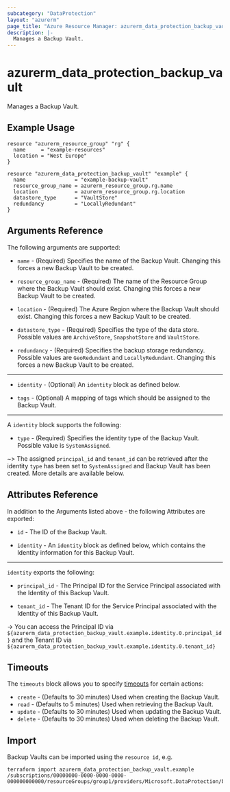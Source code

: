 ```yaml
---
subcategory: "DataProtection"
layout: "azurerm"
page_title: "Azure Resource Manager: azurerm_data_protection_backup_vault"
description: |-
  Manages a Backup Vault.
---
```


# azurerm_data_protection_backup_vault

Manages a Backup Vault.

## Example Usage

```hcl
resource "azurerm_resource_group" "rg" {
  name     = "example-resources"
  location = "West Europe"
}

resource "azurerm_data_protection_backup_vault" "example" {
  name                = "example-backup-vault"
  resource_group_name = azurerm_resource_group.rg.name
  location            = azurerm_resource_group.rg.location
  datastore_type      = "VaultStore"
  redundancy          = "LocallyRedundant"
}
```

## Arguments Reference

The following arguments are supported:

* `name` - (Required) Specifies the name of the Backup Vault. Changing this forces a new Backup Vault to be created.

* `resource_group_name` - (Required) The name of the Resource Group where the Backup Vault should exist. Changing this forces a new Backup Vault to be created.

* `location` - (Required) The Azure Region where the Backup Vault should exist. Changing this forces a new Backup Vault to be created.

* `datastore_type` - (Required) Specifies the type of the data store. Possible values are `ArchiveStore`, `SnapshotStore` and `VaultStore`.

* `redundancy` - (Required) Specifies the backup storage redundancy. Possible values are `GeoRedundant` and `LocallyRedundant`. Changing this forces a new Backup Vault to be created.

---

* `identity` - (Optional) An `identity` block as defined below.

* `tags` - (Optional) A mapping of tags which should be assigned to the Backup Vault.

---

A `identity` block supports the following:

* `type` - (Required) Specifies the identity type of the Backup Vault. Possible value is `SystemAssigned`.

~> The assigned `principal_id` and `tenant_id` can be retrieved after the identity `type` has been set to `SystemAssigned`  and Backup Vault has been created. More details are available below.

## Attributes Reference

In addition to the Arguments listed above - the following Attributes are exported: 

* `id` - The ID of the Backup Vault.

* `identity` - An `identity` block as defined below, which contains the Identity information for this Backup Vault.

---

`identity` exports the following:

* `principal_id` - The Principal ID for the Service Principal associated with the Identity of this Backup Vault.

* `tenant_id` - The Tenant ID for the Service Principal associated with the Identity of this Backup Vault.

-> You can access the Principal ID via `${azurerm_data_protection_backup_vault.example.identity.0.principal_id}` and the Tenant ID via `${azurerm_data_protection_backup_vault.example.identity.0.tenant_id}`

## Timeouts

The `timeouts` block allows you to specify [timeouts](https://www.terraform.io/docs/configuration/resources.html#timeouts) for certain actions:

* `create` - (Defaults to 30 minutes) Used when creating the Backup Vault.
* `read` - (Defaults to 5 minutes) Used when retrieving the Backup Vault.
* `update` - (Defaults to 30 minutes) Used when updating the Backup Vault.
* `delete` - (Defaults to 30 minutes) Used when deleting the Backup Vault.

## Import

Backup Vaults can be imported using the `resource id`, e.g.

```shell
terraform import azurerm_data_protection_backup_vault.example /subscriptions/00000000-0000-0000-0000-000000000000/resourceGroups/group1/providers/Microsoft.DataProtection/backupVaults/vault1
```
